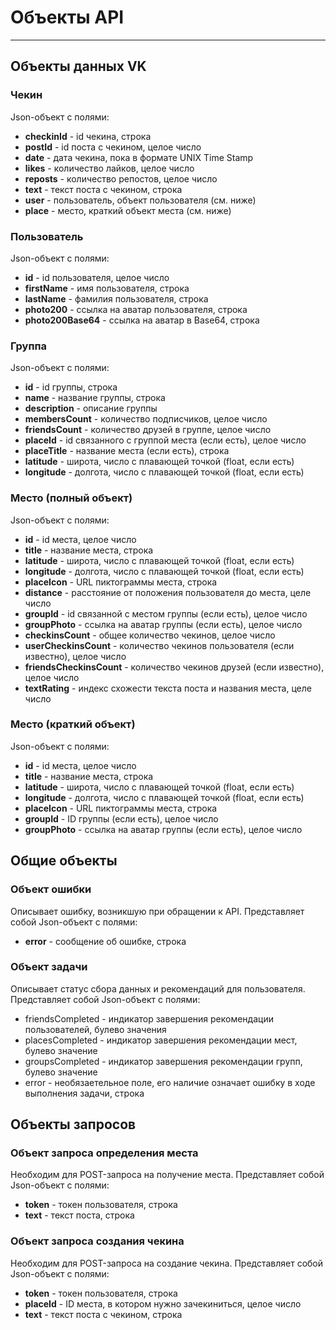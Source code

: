 # Объекты API
---
## Объекты данных VK

### Чекин
Json-объект с полями:
 - **checkinId** - id чекина, строка
 - **postId** - id поста с чекином, целое число
 - **date** - дата чекина, пока в формате UNIX Time Stamp
 - **likes** - количество лайков, целое число
 - **reposts** - количество репостов, целое число
 - **text** - текст поста с чекином, строка
 - **user** - пользователь, объект пользователя (см. ниже)
 - **place** - место, краткий объект места (см. ниже)

### Пользователь
Json-объект с полями:
 - **id** - id пользователя, целое число
 - **firstName** - имя пользователя, строка
 - **lastName** - фамилия пользователя, строка
 - **photo200** - ссылка на аватар пользователя, строка
 - **photo200Base64** - ссылка на аватар в Base64, строка

### Группа
Json-объект с полями:
 - **id** - id группы, строка
 - **name** - название группы, строка
 - **description** - описание группы
 - **membersCount** - количество подписчиков, целое число
 - **friendsCount** - количество друзей в группе, целое число
 - **placeId** - id связанного с группой места (если есть), целое число
 - **placeTitle** - название места (если есть), строка
 - **latitude** - широта, число с плавающей точкой (float, если есть)
 - **longitude** - долгота, число с плавающей точкой (float, если есть)

### Место (полный объект)
Json-объект с полями:
 - **id** - id места, целое число
 - **title** - название места, строка
 - **latitude** - широта, число с плавающей точкой (float, если есть)
 - **longitude** - долгота, число с плавающей точкой (float, если есть)
 - **placeIcon** - URL пиктограммы места, строка
 - **distance** - расстояние от положения пользователя до места, целе число
 - **groupId** - id связанной с местом группы (если есть), целое число
 - **groupPhoto** - ссылка на аватар группы (если есть), целое число
 - **checkinsCount** - общее количество чекинов, целое число
 - **userCheckinsCount** - количество чекинов пользователя (если известно), целое число
 - **friendsCheckinsCount** - количество чекинов друзей (если известно), целое число
 - **textRating** - индекс схожести текста поста и названия места, целе число

### Место (краткий объект)
Json-объект с полями:
 - **id** - id места, целое число
 - **title** - название места, строка
 - **latitude** - широта, число с плавающей точкой (float, если есть)
 - **longitude** - долгота, число с плавающей точкой (float, если есть)
 - **placeIcon** - URL пиктограммы места, строка
 - **groupId** - ID группы (если есть), целое число
 - **groupPhoto** - ссылка на аватар группы (если есть), целое число


## Общие объекты

### Объект ошибки

Описывает ошибку, возникшую при обращении к API. Представляет собой Json-объект с полями:
 - **error** - сообщение об ошибке, строка

### Объект задачи

Описывает статус сбора данных и рекомендаций для пользователя. Представляет собой Json-объект с полями:
 - friendsCompleted - индикатор завершения рекомендации пользователей, булево значения
 - placesCompleted - индикатор завершения рекомендации мест, булево значение
 - groupsCompleted - индикатор завершения рекомендации групп, булево значение
 - error - необязаетельное поле, его наличие означает ошибку в ходе выполнения задачи, строка

## Объекты запросов

### Объект запроса определения места
Необходим для POST-запроса на получение места. Представляет собой Json-объект с полями:
 - **token** - токен пользователя, строка
 - **text** - текст поста, строка

### Объект запроса создания чекина
Необходим для POST-запроса на создание чекина. Представляет собой Json-объект с полями:
 - **token** - токен пользователя, строка
 - **placeId** - ID места, в котором нужно зачекиниться, целое число
 - **text** - текст поста с чекином, строка
